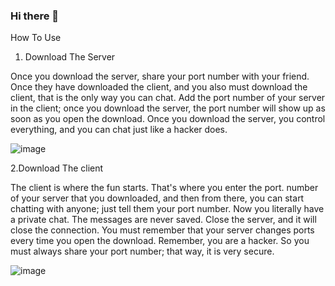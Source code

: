 ### Hi there 👋

How To Use

1. Download The Server

Once you download the server, share your port number with your friend. Once they have downloaded the client, and you also must download the client, that is the only way you can chat. Add the port number of your server in the client; once you download the server, the port number will show up as soon as you open the download. Once you download the server, you control everything, and you can chat just like a hacker does.

![image](https://user-images.githubusercontent.com/129081077/228097265-7ea666fd-e43b-4da9-9160-6d6ef53ddec6.png)



2.Download The client

The client is where the fun starts. That's where you enter the port. number of your server that you downloaded, and then from there, you can start chatting with anyone; just tell them your port number. Now you literally have a private chat. The messages are never saved. Close the server, and it will close the connection. You must remember that your server changes ports every time you open the download. Remember, you are a hacker. So you must always share your port number; that way, it is very secure.

![image](https://user-images.githubusercontent.com/129081077/228097341-288df054-a44d-427d-800e-b274e0f2260d.png)
